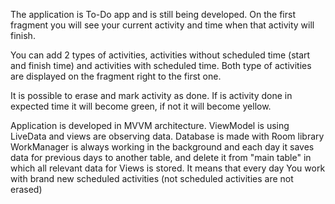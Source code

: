 The application is To-Do app and is still being developed.
On the first fragment you will see your current activity and time when that activity will finish.

You can add 2 types of activities, activities without scheduled time (start and finish time) and activities with scheduled time.
Both type of activities are displayed on the fragment right to the first one.

It is possible to erase and mark activity as done. If is activity done in expected time it will become green, if not it will become yellow.

Application is developed in MVVM architecture. ViewModel is using LiveData and views are observing data.
Database is made with Room library 
WorkManager is always working in the background and each day it saves data for previous days to another table, and delete it from "main table" in which all 
relevant data for Views is stored. It means that every day You work with brand new scheduled activities (not scheduled activities are not erased)

